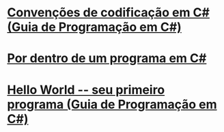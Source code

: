 # [Convenções de codificação em C# (Guia de Programação em C#)](coding-conventions.md)
# [Por dentro de um programa em C#](index.md)
# [Hello World -- seu primeiro programa (Guia de Programação em C#)](hello-world-your-first-program.md)
